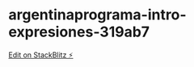 # argentinaprograma-intro-expresiones-319ab7

[Edit on StackBlitz ⚡️](https://stackblitz.com/edit/argentinaprograma-intro-expresiones-319ab7)
